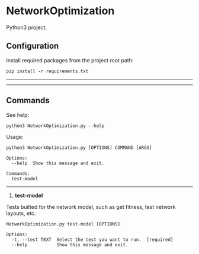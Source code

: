 # NetworkOptimization

Python3 project.

## Configuration

Install required packages from the project root path:

```
pip install -r requirements.txt
```

---
---
## Commands

See  help:

```
python3 NetworkOptimization.py --help
```
Usage:

```
python3 NetworkOptimization.py [OPTIONS] COMMAND [ARGS]

Options:
  --help  Show this message and exit.

Commands:
  test-model

```

---

1. **test-model**

Tests builted for the network model, such as get fitness, test network layouts, etc.

```
NetworkOptimization.py test-model [OPTIONS]

Options:
  -t, --test TEXT  Select the test you want to run.  [required]
  --help           Show this message and exit.
```
